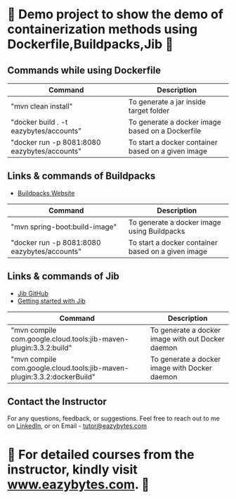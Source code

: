 # 🚀 Demo project to show the demo of containerization methods using Dockerfile,Buildpacks,Jib 🚀

## Commands while using Dockerfile

|     Command       |     Description          |
| ------------- | ------------- |
| "mvn clean install" | To generate a jar inside target folder |
| "docker build . -t eazybytes/accounts" | To generate a docker image based on a Dockerfile |
| "docker run  -p 8081:8080 eazybytes/accounts" | To start a docker container based on a given image |

## Links & commands of Buildpacks

* [Buildpacks Website](https://buildpacks.io)

|     Command       |     Description          |
| ------------- | ------------- |
| "mvn spring-boot:build-image" | To generate a docker image using Buildpacks |
| "docker run  -p 8081:8080 eazybytes/accounts" | To start a docker container based on a given image |

## Links & commands of Jib

* [Jib GitHub](https://github.com/GoogleContainerTools/jib)
* [Getting started with Jib](https://cloud.google.com/java/getting-started/jib)

|     Command       |     Description          |
| ------------- | ------------- |
| "mvn compile com.google.cloud.tools:jib-maven-plugin:3.3.2:build" | To generate a docker image with out Docker daemon |
| "mvn compile com.google.cloud.tools:jib-maven-plugin:3.3.2:dockerBuild" | To generate a docker image with Docker daemon |


## Contact the Instructor

For any questions, feedback, or suggestions. Feel free to reach out to me on [LinkedIn](https://www.linkedin.com/in/challamadan/), or on Email - tutor@eazybytes.com

# 🚀 For detailed courses from the instructor, kindly visit www.eazybytes.com. 🚀
